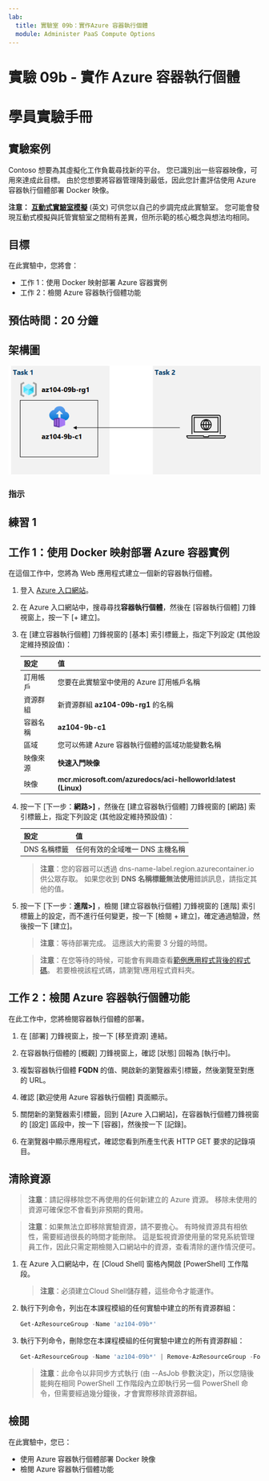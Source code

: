 ```yaml
---
lab:
  title: 實驗室 09b：實作Azure 容器執行個體
  module: Administer PaaS Compute Options
---
```


# 實驗 09b - 實作 Azure 容器執行個體
# 學員實驗手冊

## 實驗案例

Contoso 想要為其虛擬化工作負載尋找新的平台。 您已識別出一些容器映像，可用來達成此目標。 由於您想要將容器管理降到最低，因此您計畫評估使用 Azure 容器執行個體部署 Docker 映像。

**注意：** **[互動式實驗室模擬](https://mslabs.cloudguides.com/guides/AZ-104%20Exam%20Guide%20-%20Microsoft%20Azure%20Administrator%20Exercise%2014)** (英文) 可供您以自己的步調完成此實驗室。 您可能會發現互動式模擬與託管實驗室之間稍有差異，但所示範的核心概念與想法均相同。 

## 目標

在此實驗中，您將會：

- 工作 1：使用 Docker 映射部署 Azure 容器實例
- 工作 2：檢閱 Azure 容器執行個體功能

## 預估時間：20 分鐘

## 架構圖

![image](../media/lab09b.png)

### 指示

## 練習 1

## 工作 1：使用 Docker 映射部署 Azure 容器實例

在這個工作中，您將為 Web 應用程式建立一個新的容器執行個體。

1. 登入 [Azure 入口網站](https://portal.azure.com)。

1. 在 Azure 入口網站中，搜尋尋找**容器執行個體**，然後在 [容器執行個體] 刀鋒視窗上，按一下 [+ 建立]。

1. 在 [建立容器執行個體] 刀鋒視窗的 [基本] 索引標籤上，指定下列設定 (其他設定維持預設值)：

    | 設定 | 值 |
    | ---- | ---- |
    | 訂用帳戶 | 您要在此實驗室中使用的 Azure 訂用帳戶名稱 |
    | 資源群組 | 新資源群組 **az104-09b-rg1** 的名稱 |
    | 容器名稱 | **az104-9b-c1** |
    | 區域 | 您可以佈建 Azure 容器執行個體的區域功能變數名稱 |
    | 映像來源 | **快速入門映像** |
    | 映像 | **mcr.microsoft.com/azuredocs/aci-helloworld:latest (Linux)** |

1. 按一下 [下一步：**網路>]** ，然後在 [建立容器執行個體] 刀鋒視窗的 [網路] 索引標籤上，指定下列設定 (其他設定維持預設值)：

    | 設定 | 值 |
    | --- | --- |
    | DNS 名稱標籤 | 任何有效的全域唯一 DNS 主機名稱 |

    >**注意**：您的容器可以透過 dns-name-label.region.azurecontainer.io 供公眾存取。 如果您收到 **DNS 名稱標籤無法使用**錯誤訊息，請指定其他的值。

1. 按一下 [下一步：**進階>]** ，檢閱 [建立容器執行個體] 刀鋒視窗的 [進階] 索引標籤上的設定，而不進行任何變更，按一下 [檢閱 + 建立]，確定通過驗證，然後按一下 [建立]。

    >**注意**：等待部署完成。 這應該大約需要 3 分鐘的時間。

    >**注意**：在您等待的時候，可能會有興趣查看[範例應用程式背後的程式碼](https://github.com/Azure-Samples/aci-helloworld)。 若要檢視該程式碼，請瀏覽\\應用程式資料夾。

## 工作 2：檢閱 Azure 容器執行個體功能

在此工作中，您將檢閱容器執行個體的部署。

1. 在 [部署] 刀鋒視窗上，按一下 [移至資源] 連結。

1. 在容器執行個體的 [概觀] 刀鋒視窗上，確認 [狀態] 回報為 [執行中]。

1. 複製容器執行個體 **FQDN** 的值、開啟新的瀏覽器索引標籤，然後瀏覽至對應的 URL。

1. 確認 [歡迎使用 Azure 容器執行個體] 頁面顯示。

1. 關閉新的瀏覽器索引標籤，回到 [Azure 入口網站]，在容器執行個體刀鋒視窗的 [設定] 區段中，按一下 [容器]，然後按一下 [記錄]。

1. 在瀏覽器中顯示應用程式，確認您看到所產生代表 HTTP GET 要求的記錄項目。

## 清除資源

>**注意**：請記得移除您不再使用的任何新建立的 Azure 資源。 移除未使用的資源可確保您不會看到非預期的費用。

>**注意**：如果無法立即移除實驗資源，請不要擔心。 有時候資源具有相依性，需要經過很長的時間才能刪除。 這是監視資源使用量的常見系統管理員工作，因此只需定期檢閱入口網站中的資源，查看清除的運作情況便可。 

1. 在 Azure 入口網站中，在 [Cloud Shell] 窗格內開啟 [PowerShell] 工作階段。

    >**注意**：必須建立Cloud Shell儲存體，這些命令才能運作。 

1. 執行下列命令，列出在本課程模組的任何實驗中建立的所有資源群組：

   ```powershell
   Get-AzResourceGroup -Name 'az104-09b*'
   ```

1. 執行下列命令，刪除您在本課程模組的任何實驗中建立的所有資源群組：

   ```powershell
   Get-AzResourceGroup -Name 'az104-09b*' | Remove-AzResourceGroup -Force -AsJob
   ```

    >**注意**：此命令以非同步方式執行 (由 --AsJob 參數決定)，所以您隨後能夠在相同 PowerShell 工作階段內立即執行另一個 PowerShell 命令，但需要經過幾分鐘後，才會實際移除資源群組。

## 檢閱

在此實驗中，您已：

- 使用 Azure 容器執行個體部署 Docker 映像
- 檢閱 Azure 容器執行個體功能
